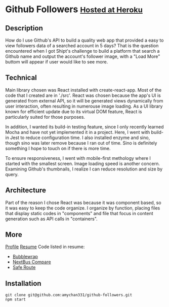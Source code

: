 # Github Followers <small>[Hosted at Heroku](https://github-followers-amy.herokuapp.com/)</small>
## Description
How do I use Github's API to build a quality web app that provided a easy to view followers data of a searched account in 5 days? That is the question encountered when I got Shipt's challenge to build a platform that search a Github name and output the account's follower image, with a "Load More" buttom will appear if user would like to see more.

## Technical
Main library chosen was React installed with create-react-app. Most of the code that I created are in './src'. React was chosen because the app's UI is generated from external API, so it will be generated views dynamically from user interaction, often resulting in numerouse image loading. As a UI library known for efficient update due to its virtual DOM feature, React is particularly suited for those purposes.

In addition, I wanted its build-in testing feature, since I only recently learned Mocha and have not yet implemented it in a project. Here, I went with build-in Jest to reduce configuration time. I also installed enzyme and sino, though sino was later remove because I ran out of time. Sino is definitely something I hope to touch on if there is more time.

To ensure responsiveness, I went with mobile-first methology where I started with the smallest  screen. Image loading speed is another concern. Examining Github's thumbnails, I realize I can reduce resolution and size by query.

## Architecture
Part of the reason I chose React was because it was component based, so it was easy to keep the code organize. I organize by function, placing files that display static codes in "components" and file that focus in content generation such as API calls in "containers".

## More
[Profile](http://craftplustech.com)
[Resume](https://drive.google.com/file/d/0B1KQv3Seffs9YUlmTVE1cEJyM0U/view?usp=sharing)
Code listed in resume:
* [Bubblewrap](https://github.com/amychan331/bubblewrap/public_html)
* [NextBus Compare](https://github.com/amychan331/nextbus-compare)
* [Safe Route](https://github.com/amychan331/safe-route/db/)

## Installation
```
git clone git@github.com:amychan331/github-followers.git
npm start
```